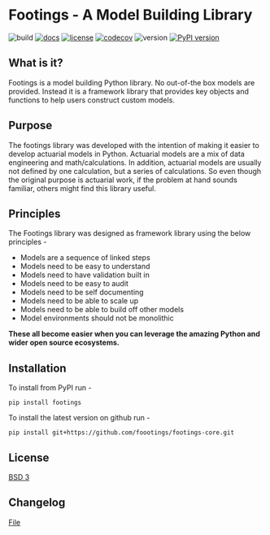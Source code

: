 # Footings - A Model Building Library

![build](https://github.com/dustindall/footings-core/workflows/CI/badge.svg)
[![docs](https://readthedocs.org/projects/footings/badge/?version=master)](https://footings.readthedocs.io/en/master/?badge=latest)
[![license](https://img.shields.io/badge/License-BSD%203--Clause-blue.svg)](https://opensource.org/licenses/BSD-3-Clause)
[![codecov](https://codecov.io/gh/dustindall/footings/branch/master/graph/badge.svg?token=SC5BHMYBSN)](https://codecov.io/gh/dustindall/footings)
![version](https://img.shields.io/pypi/pyversions/footings.svg)
[![PyPI version](https://badge.fury.io/py/footings.svg)](https://badge.fury.io/py/footings)

## What is it?

Footings is a model building Python library. No out-of-the box models are provided. Instead it is a framework library that provides key objects and functions to help users  construct custom models.

## Purpose

The footings library was developed with the intention of making it easier to develop actuarial models in Python. Actuarial models are a mix of data engineering and math/calculations. In addition, actuarial models are usually not defined by one calculation, but a series of calculations. So even though the original purpose is actuarial work, if the problem at hand sounds familiar, others might find this library useful.

## Principles

The Footings library was designed as framework library using the below principles -

- Models are a sequence of linked steps
- Models need to be easy to understand
- Models need to have validation built in
- Models need to be easy to audit
- Models need to be self documenting
- Models need to be able to scale up
- Models need to be able to build off other models
- Model environments should not be monolithic

**These all become easier when you can leverage the amazing Python and wider open source ecosystems.**

## Installation

To install from PyPI run -

```
pip install footings
```

To install the latest version on github run -

```
pip install git+https://github.com/foootings/footings-core.git
```

## License
[BSD 3](LICENSE)


## Changelog

[File](./docs/changelog.md)
